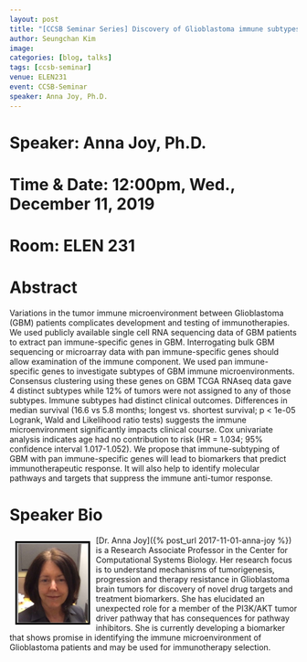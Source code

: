 ```yaml
---
layout: post
title: "[CCSB Seminar Series] Discovery of Glioblastoma immune subtypes to improve immunotherapy"
author: Seungchan Kim
image: 
categories: [blog, talks]
tags: [ccsb-seminar]
venue: ELEN231
event: CCSB-Seminar
speaker: Anna Joy, Ph.D.
---
```


# Speaker: Anna Joy, Ph.D.
# Time & Date: 12:00pm, Wed., December 11, 2019
# Room: ELEN 231


# Abstract

Variations in the tumor immune microenvironment between Glioblastoma (GBM) patients complicates development and testing of immunotherapies.  We used publicly available single cell RNA sequencing data of GBM patients to extract pan immune-specific genes in GBM.  Interrogating bulk GBM sequencing or microarray data with pan immune-specific genes should allow examination of the immune component.  We used pan immune-specific genes to investigate subtypes of GBM immune microenvironments.  Consensus clustering using these genes on GBM TCGA RNAseq data gave 4 distinct subtypes while 12% of tumors were not assigned to any of those subtypes.  Immune subtypes had distinct clinical outcomes.  Differences in median survival (16.6 vs 5.8 months; longest vs. shortest survival; p < 1e-05 Logrank, Wald and Likelihood ratio tests) suggests the immune microenvironment significantly impacts clinical course.   Cox univariate analysis indicates age had no contribution to risk (HR = 1.034; 95% confidence interval 1.017-1.052).  We propose that immune-subtyping of GBM with pan immune-specific genes will lead to biomarkers that predict immunotherapeutic response.  It will also help to identify molecular pathways and targets that suppress the immune anti-tumor response.

# Speaker Bio

<img class="offset" src="/images/talks/speakers/anna-joy.png" style="width:125px;float:left;border:3px solid black;margin:10px 10px;">
[Dr. Anna Joy]({% post_url 2017-11-01-anna-joy %}) is a Research Associate Professor in the Center for Computational Systems Biology.  Her research focus is to understand mechanisms of tumorigenesis, progression and therapy resistance in Glioblastoma brain tumors for discovery of novel drug targets and treatment biomarkers.  She has elucidated an unexpected role for a member of the PI3K/AKT tumor driver pathway that has consequences for pathway inhibitors.  She is currently developing a biomarker that shows promise in identifying the immune microenvironment of Glioblastoma patients and may be used for immunotherapy selection. 

